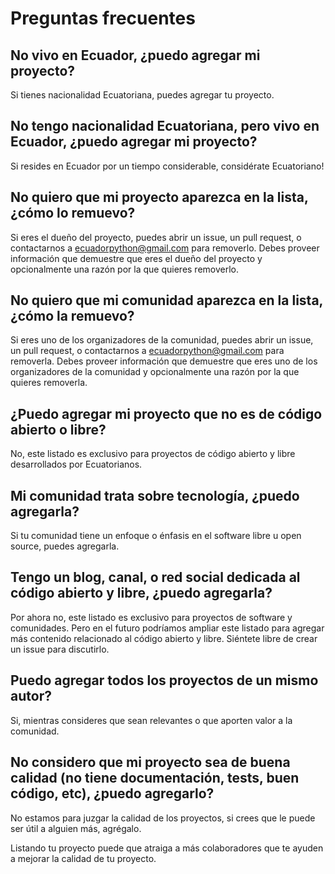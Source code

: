 # Preguntas frecuentes

## No vivo en Ecuador, ¿puedo agregar mi proyecto?

Si tienes nacionalidad Ecuatoriana, puedes agregar tu proyecto.

## No tengo nacionalidad Ecuatoriana, pero vivo en Ecuador, ¿puedo agregar mi proyecto?

Si resides en Ecuador por un tiempo considerable, considérate Ecuatoriano!

## No quiero que mi proyecto aparezca en la lista, ¿cómo lo remuevo?

Si eres el dueño del proyecto, puedes abrir un issue, un pull request,
o contactarnos a <ecuadorpython@gmail.com> para removerlo.
Debes proveer información que demuestre que eres el dueño del proyecto
y opcionalmente una razón por la que quieres removerlo.

## No quiero que mi comunidad aparezca en la lista, ¿cómo la remuevo?

Si eres uno de los organizadores de la comunidad, puedes abrir un issue,
un pull request, o contactarnos a <ecuadorpython@gmail.com> para removerla.
Debes proveer información que demuestre que eres uno de los organizadores
de la comunidad y opcionalmente una razón por la que quieres removerla.

## ¿Puedo agregar mi proyecto que no es de código abierto o libre?

No, este listado es exclusivo para proyectos de código abierto y libre
desarrollados por Ecuatorianos.

## Mi comunidad trata sobre tecnología, ¿puedo agregarla?

Si tu comunidad tiene un enfoque o énfasis en el software libre u open source, puedes agregarla.

## Tengo un blog, canal, o red social dedicada al código abierto y libre, ¿puedo agregarla?

Por ahora no, este listado es exclusivo para proyectos de software y comunidades.
Pero en el futuro podríamos ampliar este listado para agregar más contenido relacionado al código abierto y libre.
Siéntete libre de crear un issue para discutirlo.

## Puedo agregar todos los proyectos de un mismo autor?

Si, mientras consideres que sean relevantes o que aporten valor a la comunidad.

## No considero que mi proyecto sea de buena calidad (no tiene documentación, tests, buen código, etc), ¿puedo agregarlo?

No estamos para juzgar la calidad de los proyectos,
si crees que le puede ser útil a alguien más, agrégalo.

Listando tu proyecto puede que atraiga a más colaboradores que te ayuden a mejorar la calidad de tu proyecto.
